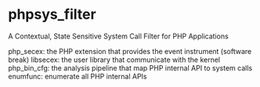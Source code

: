 # phpsys_filter
A Contextual, State Sensitive System Call Filter for PHP Applications

php_secex: the PHP extension that provides the event instrument (software break)
libsecex: the user library that communicate with the kernel
php_bin_cfg: the analysis pipeline that map PHP internal API to system calls
enumfunc: enumerate all PHP internal APIs

